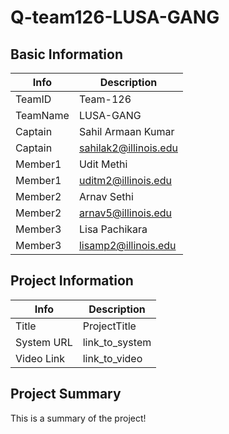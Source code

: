 # Q-team126-LUSA-GANG

## Basic Information

|   Info      |        Description     |
| ----------- | ---------------------- |
| TeamID      |        Team-126        |
| TeamName    |         LUSA-GANG      |
| Captain     |    Sahil Armaan Kumar  |
| Captain     |  sahilak2@illinois.edu |
| Member1     |        Udit Methi      |
| Member1     |   uditm2@illinois.edu  |
| Member2     |        Arnav Sethi     |
| Member2     |    arnav5@illinois.edu |
| Member3     |      Lisa Pachikara    |
| Member3     |   lisamp2@illinois.edu |

## Project Information

|   Info      |        Description     |
| ----------- | ---------------------- |
|  Title      |       ProjectTitle     |
| System URL  |      link_to_system    |
| Video Link  |      link_to_video     |

## Project Summary

This is a summary of the project!
